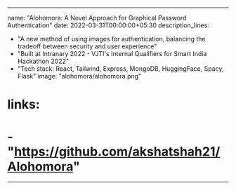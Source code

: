 # 

---
name: "Alohomora: A Novel Approach for Graphical Password Authentication"
date: 2022-03-31T00:00:00+05:30
description_lines:
- "A new method of using images for authentication, balancing the tradeoff between security and user experience"
- "Built at Intranary 2022 - VJTI's Internal Qualifiers for Smart India Hackathon 2022"
- "Tech stack: React, Tailwind, Express, MongoDB, HuggingFace, Spacy, Flask"
image: "alohomora/alohomora.png"
# links:
# - "https://github.com/akshatshah21/Alohomora"
---
